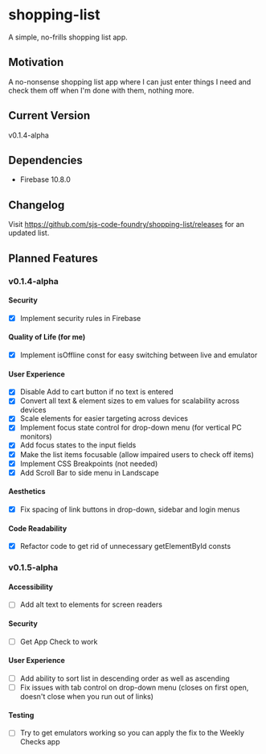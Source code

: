 # shopping-list
A simple, no-frills shopping list app.
## Motivation
A no-nonsense shopping list app where I can just enter things I need and check them off when I'm done with them, nothing more.
## Current Version
v0.1.4-alpha
## Dependencies
- Firebase 10.8.0
## Changelog
Visit https://github.com/sjs-code-foundry/shopping-list/releases for an updated list.
## Planned Features
### v0.1.4-alpha
#### Security
- [x] Implement security rules in Firebase
#### Quality of Life (for me)
- [x] Implement isOffline const for easy switching between live and emulator
#### User Experience
- [x] Disable Add to cart button if no text is entered
- [x] Convert all text & element sizes to em values for scalability across devices
- [x] Scale elements for easier targeting across devices
- [x] Implement focus state control for drop-down menu (for vertical PC monitors)
- [x] Add focus states to the input fields
- [x] Make the list items focusable (allow impaired users to check off items)
- [x] Implement CSS Breakpoints (not needed)
- [x] Add Scroll Bar to side menu in Landscape
#### Aesthetics
- [x] Fix spacing of link buttons in drop-down, sidebar and login menus
#### Code Readability
- [x] Refactor code to get rid of unnecessary getElementById consts
### v0.1.5-alpha
#### Accessibility
- [ ] Add alt text to elements for screen readers
#### Security
- [ ] Get App Check to work
#### User Experience
- [ ] Add ability to sort list in descending order as well as ascending
- [ ] Fix issues with tab control on drop-down menu (closes on first open, doesn't close when you run out of links)
#### Testing
- [ ] Try to get emulators working so you can apply the fix to the Weekly Checks app
